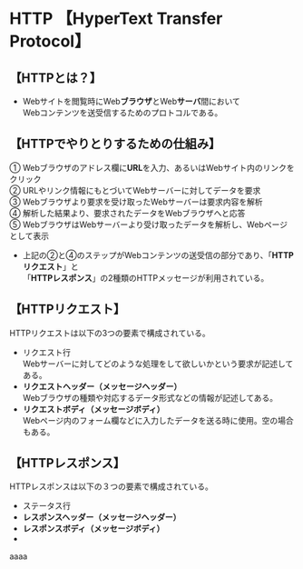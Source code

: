 
# HTTP 【HyperText Transfer Protocol】 

## 【HTTPとは？】  
- Webサイトを閲覧時にWeb**ブラウザ**とWeb**サーバ**間において  
Webコンテンツを送受信するためのプロトコルである。  

## 【HTTPでやりとりするための仕組み】  
①  Webブラウザのアドレス欄に**URL**を入力、あるいはWebサイト内のリンクをクリック  
②  URLやリンク情報にもとづいてWebサーバーに対してデータを要求  
③  Webブラウザより要求を受け取ったWebサーバーは要求内容を解析  
④  解析した結果より、要求されたデータをWebブラウザへと応答  
⑤  WebブラウザはWebサーバーより受け取ったデータを解析し、Webページとして表示  

- 上記の②と④のステップがWebコンテンツの送受信の部分であり、「**HTTPリクエスト**」と  
「**HTTPレスポンス**」の2種類のHTTPメッセージが利用されている。  

## 【HTTPリクエスト】  
HTTPリクエストは以下の3つの要素で構成されている。  
- リクエスト行  
Webサーバーに対してどのような処理をして欲しいかという要求が記述してある。
- **リクエストヘッダー（メッセージヘッダー）**  
Webブラウザの種類や対応するデータ形式などの情報が記述してある。
- **リクエストボディ（メッセージボディ）**  
Webページ内のフォーム欄などに入力したデータを送る時に使用。空の場合もある。  

## 【HTTPレスポンス】
HTTPレスポンスは以下の３つの要素で構成されている。  
- ステータス行  
- **レスポンスヘッダー（メッセージヘッダー）**  
- **レスポンスボディ（メッセージボディ）**  
- 
aaaa
